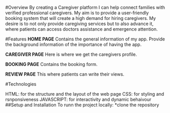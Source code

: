 #Overview
By creating a Caregiver platform  I can help connect families with verified professional caregivers. My aim is to provide a user-friendly booking system that will create a high demand for hiring caregivers. My desire is to not only provide caregiving services but to also advance it, where patients can access doctors assistance and emergence  attention.

#Features
**HOME PAGE**
Contains the general information of my app. 
Provide the background information of the  importance of having the app.

**CAREGIVER PAGE**
Here is where we get the caregivers  profile.

**BOOKING PAGE**
Contains the booking form. 

**REVIEW PAGE**
This where patients can write their views.


#Technologies

HTML: for the structure and the layout of the  web page
CSS: for styling and rsnponsiveness
JAVASCRIPT: for interactivity and dynamic behaivour
##Setup and Installation
To runn the project locally:
*clone the repository